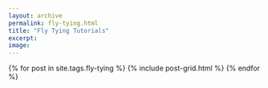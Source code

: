 ```yaml
---
layout: archive
permalink: fly-tying.html
title: "Fly Tying Tutorials"
excerpt: 
image:
---
```


<div class="tiles">
{% for post in site.tags.fly-tying %}
    {% include post-grid.html %}
{% endfor %}
</div><!-- /.tiles -->
